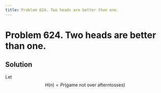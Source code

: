 ```yaml
---
title: Problem 624. Two heads are better than one.
---
```


<script src="https://cdn.mathjax.org/mathjax/latest/MathJax.js?config=TeX-AMS-MML_HTMLorMML" type="text/javascript"></script>

# Problem 624. Two heads are better than one.

## Solution

Let $$H(n) = Pr(\textrm{game not over after} n \textrm{tosses})$$
